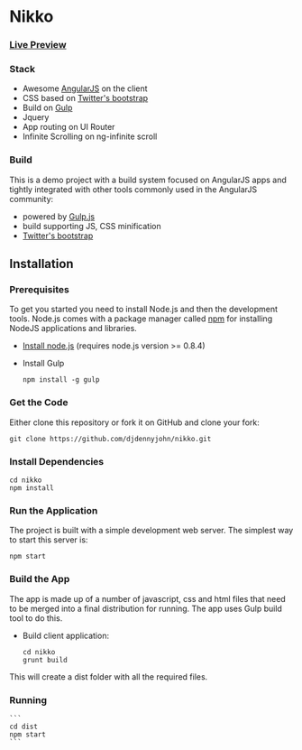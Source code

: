 # Nikko 
### [Live Preview](https://dist-azumzmjukh.now.sh/#/home)


### Stack

* Awesome [AngularJS](http://www.angularjs.org/) on the client
* CSS based on [Twitter's bootstrap](http://getbootstrap.com/)
* Build on [Gulp](https://gulpjs.com/)
* Jquery
* App routing on UI Router
* Infinite Scrolling on ng-infinite scroll


### Build


This is a demo project with a build system focused on AngularJS apps and tightly integrated with other tools commonly used in the AngularJS community:
* powered by [Gulp.js](https://gulpjs.com/)
* build supporting JS, CSS minification
* [Twitter's bootstrap](http://getbootstrap.com/) 

## Installation

### Prerequisites

To get you started you need to install Node.js and then the development tools. Node.js comes with a package manager called [npm](http://npmjs.org) for installing NodeJS applications and libraries.
* [Install node.js](http://nodejs.org/download/) (requires node.js version >= 0.8.4)
* Install Gulp

    ```
    npm install -g gulp
    ```

### Get the Code

Either clone this repository or fork it on GitHub and clone your fork:

```
git clone https://github.com/djdennyjohn/nikko.git

```

### Install Dependencies

```
cd nikko
npm install

```

### Run the Application

The project is built with a simple development web server. The simplest way to start this server is:

```
npm start

```

### Build the App
The app is made up of a number of javascript, css and html files that need to be merged into a final distribution for running.  The app uses Gulp build tool to do this.
* Build client application:

    ```
    cd nikko
    grunt build
    
    ```
This will create a dist folder with all the required files.
    
### Running

    ```
    cd dist
    npm start
    ```
